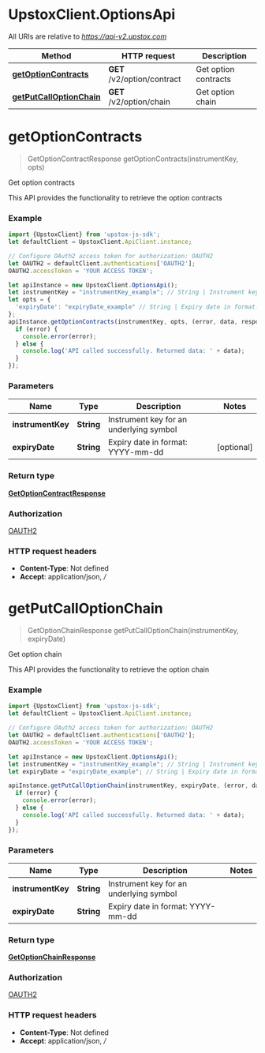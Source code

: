 # UpstoxClient.OptionsApi

All URIs are relative to *https://api-v2.upstox.com*

Method | HTTP request | Description
------------- | ------------- | -------------
[**getOptionContracts**](OptionsApi.md#getOptionContracts) | **GET** /v2/option/contract | Get option contracts
[**getPutCallOptionChain**](OptionsApi.md#getPutCallOptionChain) | **GET** /v2/option/chain | Get option chain

<a name="getOptionContracts"></a>
# **getOptionContracts**
> GetOptionContractResponse getOptionContracts(instrumentKey, opts)

Get option contracts

This API provides the functionality to retrieve the option contracts

### Example
```javascript
import {UpstoxClient} from 'upstox-js-sdk';
let defaultClient = UpstoxClient.ApiClient.instance;

// Configure OAuth2 access token for authorization: OAUTH2
let OAUTH2 = defaultClient.authentications['OAUTH2'];
OAUTH2.accessToken = 'YOUR ACCESS TOKEN';

let apiInstance = new UpstoxClient.OptionsApi();
let instrumentKey = "instrumentKey_example"; // String | Instrument key for an underlying symbol
let opts = { 
  'expiryDate': "expiryDate_example" // String | Expiry date in format: YYYY-mm-dd
};
apiInstance.getOptionContracts(instrumentKey, opts, (error, data, response) => {
  if (error) {
    console.error(error);
  } else {
    console.log('API called successfully. Returned data: ' + data);
  }
});
```

### Parameters

Name | Type | Description  | Notes
------------- | ------------- | ------------- | -------------
 **instrumentKey** | **String**| Instrument key for an underlying symbol | 
 **expiryDate** | **String**| Expiry date in format: YYYY-mm-dd | [optional] 

### Return type

[**GetOptionContractResponse**](GetOptionContractResponse.md)

### Authorization

[OAUTH2](../README.md#OAUTH2)

### HTTP request headers

 - **Content-Type**: Not defined
 - **Accept**: application/json, */*

<a name="getPutCallOptionChain"></a>
# **getPutCallOptionChain**
> GetOptionChainResponse getPutCallOptionChain(instrumentKey, expiryDate)

Get option chain

This API provides the functionality to retrieve the option chain

### Example
```javascript
import {UpstoxClient} from 'upstox-js-sdk';
let defaultClient = UpstoxClient.ApiClient.instance;

// Configure OAuth2 access token for authorization: OAUTH2
let OAUTH2 = defaultClient.authentications['OAUTH2'];
OAUTH2.accessToken = 'YOUR ACCESS TOKEN';

let apiInstance = new UpstoxClient.OptionsApi();
let instrumentKey = "instrumentKey_example"; // String | Instrument key for an underlying symbol
let expiryDate = "expiryDate_example"; // String | Expiry date in format: YYYY-mm-dd

apiInstance.getPutCallOptionChain(instrumentKey, expiryDate, (error, data, response) => {
  if (error) {
    console.error(error);
  } else {
    console.log('API called successfully. Returned data: ' + data);
  }
});
```

### Parameters

Name | Type | Description  | Notes
------------- | ------------- | ------------- | -------------
 **instrumentKey** | **String**| Instrument key for an underlying symbol | 
 **expiryDate** | **String**| Expiry date in format: YYYY-mm-dd | 

### Return type

[**GetOptionChainResponse**](GetOptionChainResponse.md)

### Authorization

[OAUTH2](../README.md#OAUTH2)

### HTTP request headers

 - **Content-Type**: Not defined
 - **Accept**: application/json, */*

